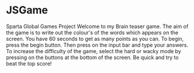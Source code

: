 # JSGame
Sparta Global Games Project
Welcome to my Brain teaser game. The aim of the game is to write out the colour's of the words which appears on the screen. You have 60 seconds to get as many points as you can. To begin, press the begin button. Then press on the input bar and type your answers. To increase the difficulty of the game, select the hard or wacky mode by pressing on the buttons at the bottom of the screen. Be quick and try to beat the top score!
